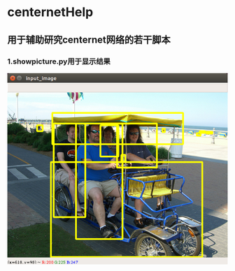 # centernetHelp

## 用于辅助研究centernet网络的若干脚本

### 1.showpicture.py用于显示结果

![这里随便写文字](https://github.com/liuzehao/centernetHelp/blob/master/show.png)
